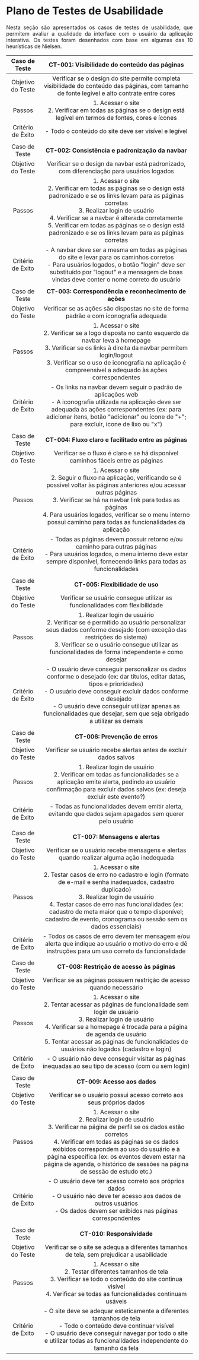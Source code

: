 # Plano de Testes de Usabilidade

<div align="justify">

Nesta seção são apresentados os casos de testes de usabilidade, que permitem avaliar a qualidade da interface com o usuário da aplicação interativa. Os testes foram desenhados com base em algumas das 10 heurísticas de Nielsen.

</div>

| Caso de Teste | **CT-001: Visibilidade do conteúdo das páginas** 	|
|:---:	|:---:	|
| Objetivo do Teste | Verificar se o design do site permite completa visibilidade do conteúdo das páginas, com tamanho de fonte legível e alto contrate entre cores |
| Passos | 1. Acessar o site <br> 2. Verificar em todas as páginas se o design está legível em termos de fontes, cores e ícones |
| Critério de Êxito | - Todo o conteúdo do site deve ser visível e legível |
|  	|  	|
| Caso de Teste | **CT-002: Consistência e padronização da navbar** 	|
| Objetivo do Teste | Verificar se o design da navbar está padronizado, com diferenciação para usuários logados |
| Passos | 1. Acessar o site <br> 2. Verificar em todas as páginas se o design está padronizado e se os links levam para as páginas corretas <br> 3. Realizar login de usuário <br> 4. Verificar se a navbar é alterada corretamente <br> 5. Verificar em todas as páginas se o design está padronizado e se os links levam para as páginas corretas |
| Critério de Êxito | - A navbar deve ser a mesma em todas as páginas do site e levar para os caminhos corretos <br> - Para usuários logados, o botão "login" deve ser substituído por "logout" e a mensagem de boas vindas deve conter o nome correto do usuário |
|  	|  	|
| Caso de Teste | **CT-003: Correspondência e reconhecimento de ações** |
| Objetivo do Teste | Verificar se as ações são dispostas no site de forma padrão e com iconografia adequada |
| Passos | 1. Acessar o site <br> 2. Verificar se a logo disposta no canto esquerdo da navbar leva à homepage <br> 3. Verificar se os links à direita da navbar permitem login/logout <br> 3. Verificar se o uso de iconografia na aplicação é compreensível a adequado às ações correspondentes |
| Critério de Êxito | - Os links na navbar devem seguir o padrão de aplicações web <br> - A iconografia utilizada na aplicação deve ser adequada às ações correspondentes (ex: para adicionar itens, botão "adicionar" ou ícone de "+"; para excluir, ícone de lixo ou "x") |
|  	|  	|
| Caso de Teste | **CT-004: Fluxo claro e facilitado entre as páginas** |
| Objetivo do Teste | Verificar se o fluxo é claro e se há disponível caminhos fáceis entre as páginas |
| Passos | 1. Acessar o site <br> 2. Seguir o fluxo na aplicação, verificando se é possível voltar às páginas anteriores e/ou acessar outras páginas <br> 3. Verificar se há na navbar link para todas as páginas <br> 4. Para usuários logados, verificar se o menu interno possui caminho para todas as funcionalidades da aplicação |
| Critério de Êxito | - Todas as páginas devem possuir retorno e/ou caminho para outras páginas <br> - Para usuários logados, o menu interno deve estar sempre disponível, fornecendo links para todas as funcionalidades |
|  	|  	|
| Caso de Teste | **CT-005: Flexibilidade de uso**	|
| Objetivo do Teste | Verificar se usuário consegue utilizar as funcionalidades com flexibilidade |
| Passos | 1. Realizar login de usuário <br> 2. Verificar se é permitido ao usuário personalizar seus dados conforme desejado (com exceção das restrições do sistema) <br> 3. Verificar se o usuário consegue utilizar as funcionalidades de forma independente e como desejar |
| Critério de Êxito | - O usuário deve conseguir personalizar os dados conforme o desejado (ex: dar títulos, editar datas, tipos e prioridades) <br> - O usuário deve conseguir excluir dados conforme o desejado <br> - O usuário deve conseguir utilizar apenas as funcionalidades que desejar, sem que seja obrigado a utilizar as demais |
|  	|  	|
| Caso de Teste | **CT-006: Prevenção de erros**	|
| Objetivo do Teste | Verificar se usuário recebe alertas antes de excluir dados salvos |
| Passos | 1. Realizar login de usuário <br> 2. Verificar em todas as funcionalidades se a aplicação emite alerta, pedindo ao usuário confirmação para excluir dados salvos (ex: deseja excluir este evento?) |
| Critério de Êxito | - Todas as funcionalidades devem emitir alerta, evitando que dados sejam apagados sem querer pelo usuário |
|  	|  	|
| Caso de Teste | **CT-007: Mensagens e alertas**	|
| Objetivo do Teste | Verificar se o usuário recebe mensagens e alertas quando realizar alguma ação inedequada |
| Passos | 1. Acessar o site <br> 2. Testar casos de erro no cadastro e login (formato de e-mail e senha inadequados, cadastro duplicado) <br> 3. Realizar login de usuário <br> 4. Testar casos de erro nas funcionalidades (ex: cadastro de meta maior que o tempo disponível; cadastro de evento, cronograma ou sessão sem os dados essenciais) |
| Critério de Êxito | - Todos os casos de erro devem ter mensagem e/ou alerta que indique ao usuário o motivo do erro e dê instruções para um uso correto da funcionalidade |
|  	|  	|
| Caso de Teste | **CT-008: Restrição de acesso às páginas**	|
| Objetivo do Teste | Verificar se as páginas possuem restrição de acesso quando necessário |
| Passos | 1. Acessar o site <br> 2. Tentar acessar as páginas de funcionalidade sem login de usuário <br> 3. Realizar login de usuário <br> 4. Verificar se a homepage é trocada para a página de agenda de usuário <br> 5. Tentar acessar as páginas de funcionalidades de usuários não logados (cadastro e login) |
| Critério de Êxito | - O usuário não deve conseguir visitar as páginas inequadas ao seu tipo de acesso (com ou sem login) |
|  	|  	|
| Caso de Teste | **CT-009: Acesso aos dados**	|
| Objetivo do Teste | Verificar se o usuário possui acesso correto aos seus próprios dados |
| Passos | 1. Acessar o site <br> 2. Realizar login de usuário <br> 3. Verificar na página de perfil se os dados estão corretos <br> 4. Verificar em todas as páginas se os dados exibidos correspondem ao uso do usuário e à página específica (ex: os eventos devem estar na página de agenda, o histórico de sessões na página de sessão de estudo etc.) |
| Critério de Êxito | - O usuário deve ter acesso correto aos próprios dados <br> - O usuário não deve ter acesso aos dados de outros usuários <br> - Os dados devem ser exibidos nas páginas correspondentes |
|  	|  	|
| Caso de Teste | **CT-010: Responsividade**	|
| Objetivo do Teste | Verificar se o site se adequa a diferentes tamanhos de tela, sem prejudicar a usabilidade |
| Passos | 1. Acessar o site <br> 2. Testar diferentes tamanhos de tela <br> 3. Verificar se todo o conteúdo do site continua visível <br> 4. Verificar se todas as funcionalidades continuam usáveis |
| Critério de Êxito | - O site deve se adequar esteticamente a diferentes tamanhos de tela <br> - Todo o conteúdo deve continuar visível <br> - O usuário deve conseguir navegar por todo o site e utilizar todas as funcionalidades independente do tamanho da tela |

<!--
Um plano de teste de usabilidade deverá conter: o detalhamento dos objetivos (em função dos requisitos levantados/implementados), dos critérios que serão utilizados para a seleção dos participantes, dos procedimentos a serem adotados pelos condutores de teste (por exemplo: os testes serão presenciais ou remotos? o método será observação direta, medição ou avaliação?), das tarefas a serem executadas, dos dados a serem coletados (quantidade de cliques, número de erros, tempo etc.), a ordem de execução das tarefas e das etapas da sessão de teste, recursos demandados, métricas coletadas etc.

Para cada voluntário do teste, é fundamental coletar e apresentar todos os dados/métricas previamente definidos, mas não se esqueça: atendendo à LGPD (Lei Geral de Proteção de Dados), nenhum dado sensível, que permita identificar o voluntário, deverá ser apresentado).

As referências abaixo irão auxiliá-lo na geração do artefato "Plano de Testes de Usabilidade".

> **Links Úteis**:
> - [Teste De Usabilidade: O Que É e Como Fazer Passo a Passo (neilpatel.com)](https://neilpatel.com/br/blog/teste-de-usabilidade/)
> - [Teste de usabilidade: tudo o que você precisa saber! | by Jon Vieira | Aela.io | Medium](https://medium.com/aela/teste-de-usabilidade-o-que-voc%C3%AA-precisa-saber-39a36343d9a6/)
> - [Planejando testes de usabilidade: o que (e o que não) fazer | iMasters](https://imasters.com.br/design-ux/planejando-testes-de-usabilidade-o-que-e-o-que-nao-fazer/)
> - [Ferramentas de Testes de Usabilidade](https://www.usability.gov/how-to-and-tools/resources/templates.html)
-->
